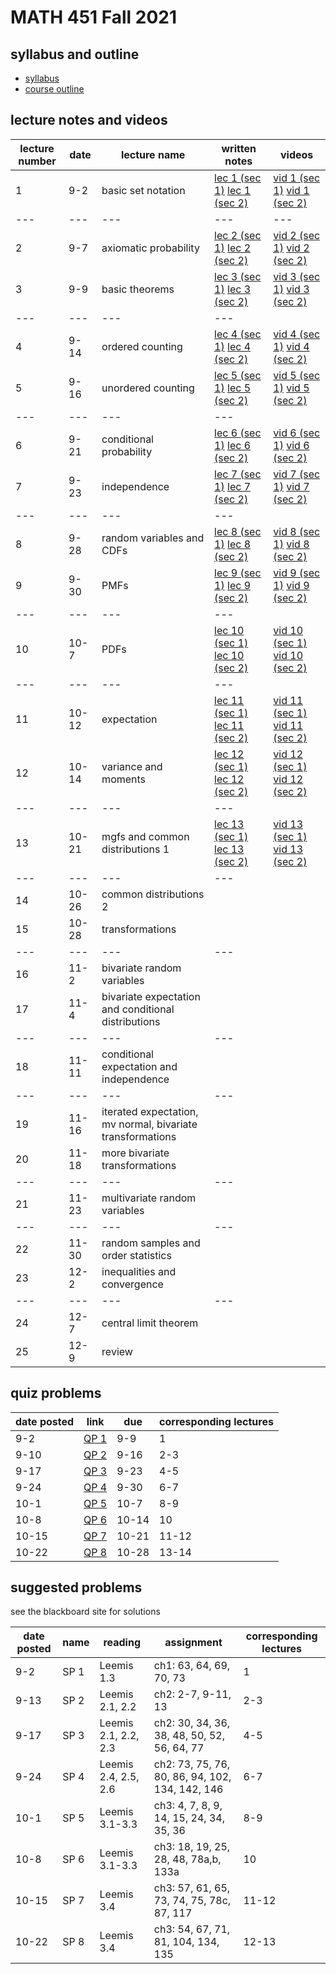 # MATH 451 Fall 2021

## syllabus and outline

- [syllabus](docs/syllabus.md)
- [course outline](docs/outline.pdf)

## lecture notes and videos

lecture number | date | lecture name | written notes | videos |
--- | ---|---|---| --- | 
1|9-2 | basic set notation | [lec 1 (sec 1)](lns/lec1_1.pdf) [lec 1 (sec 2)](lns/lec1_2.pdf) | [vid 1 (sec 1)](https://youtu.be/QJbK_ws7lyE) [vid 1 (sec 2)](https://youtu.be/JYriMSTXa9g) |
---|---|---|---|---
2|9-7 | axiomatic probability | [lec 2 (sec 1)](lns/lec2_1.pdf) [lec 2 (sec 2)](lns/lec2_2.pdf) | [vid 2 (sec 1)](https://youtu.be/tzIWEPyBE3A) [vid 2 (sec 2)](https://youtu.be/XNjkV_m26Hw) |
3|9-9 | basic theorems | [lec 3 (sec 1)](lns/lec3_1.pdf) [lec 3 (sec 2)](lns/lec3_2.pdf) | [vid 3 (sec 1)](https://youtu.be/M80RZlPdQ1A) [vid 3 (sec 2)](https://youtu.be/FHW8PhScfVo) |
--- | ---|---|---|
4|9-14 | ordered counting | [lec 4 (sec 1)](lns/lec4_1.pdf) [lec 4 (sec 2)](lns/lec4_2.pdf) | [vid 4 (sec 1)](https://youtu.be/bg7q3AeKVgY) [vid 4 (sec 2)](https://youtu.be/2Hj9yGrq17k) |
5|9-16 | unordered counting | [lec 5 (sec 1)](lns/lec5_1.pdf) [lec 5 (sec 2)](lns/lec5_2.pdf) | [vid 5 (sec 1)](https://youtu.be/b4kV6HjdzG0) [vid 5 (sec 2)](https://youtu.be/bf8x3FrRf8U) |
--- | ---|---|---|
6|9-21 | conditional probability | [lec 6 (sec 1)](lns/lec6_1.pdf) [lec 6 (sec 2)](lns/lec6_2.pdf) | [vid 6 (sec 1)](https://youtu.be/8g6--txBIGA) [vid 6 (sec 2)](https://youtu.be/6lhwhvfYE6I) |
7|9-23 | independence | [lec 7 (sec 1)](lns/lec7_1.pdf) [lec 7 (sec 2)](lns/lec7_2.pdf) | [vid 7 (sec 1)](https://youtu.be/K9VHT85D05A) [vid 7 (sec 2)](https://youtu.be/ZYqQLGIeUQo) |
--- | ---|---|---|
8|9-28 | random variables and CDFs | [lec 8 (sec 1)](lns/lec8_1.pdf) [lec 8 (sec 2)](lns/lec8_2.pdf) | [vid 8 (sec 1)](https://youtu.be/AmiWVlocJIg) [vid 8 (sec 2)](https://youtu.be/-i2bwIi0rS0) |
9|9-30 | PMFs | [lec 9 (sec 1)](lns/lec9_1.pdf) [lec 9 (sec 2)](lns/lec9_2.pdf) | [vid 9 (sec 1)](https://youtu.be/1IsLacNG8OE) [vid 9 (sec 2)](https://youtu.be/aLjdRSmkEdo) |
--- | ---|---|---|
10|10-7 | PDFs | [lec 10 (sec 1)](lns/lec10_1.pdf) [lec 10 (sec 2)](lns/lec10_2.pdf) | [vid 10 (sec 1)](https://youtu.be/9cgjxHcdJtM) [vid 10 (sec 2)](https://youtu.be/y9m7ADahjOE) |
--- | ---|---|---|
11|10-12 | expectation | [lec 11 (sec 1)](lns/lec11_1.pdf) [lec 11 (sec 2)](lns/lec11_2.pdf) | [vid 11 (sec 1)](https://youtu.be/o4Iho-lWf4k) [vid 11 (sec 2)](https://youtu.be/-hvfGpRQrKk) |
12|10-14 | variance and moments | [lec 12 (sec 1)](lns/lec12_1.pdf) [lec 12 (sec 2)](lns/lec12_2.pdf) | [vid 12 (sec 1)](https://youtu.be/fHwdf2E2l5I) [vid 12 (sec 2)](https://youtu.be/6iiO-1ZDDb8) |
--- | ---|---|---|
13|10-21 | mgfs and common distributions 1 | [lec 13 (sec 1)](lns/lec13_1.pdf) [lec 13 (sec 2)](lns/lec13_2.pdf) | [vid 13 (sec 1)](https://youtu.be/hq56tcB_q8M) [vid 13 (sec 2)](https://youtu.be/aXchpMTxsWw) |
--- | ---|---|---|
14|10-26 | common distributions 2 | | |
15|10-28 | transformations | | |
--- | ---|---|---|
16|11-2 | bivariate random variables | | |
17|11-4 | bivariate expectation and conditional distributions | | |
--- | ---|---|---|
18|11-11 | conditional expectation and independence | | |
--- | ---|---|---|
19|11-16 | iterated expectation, mv normal, bivariate transformations | | |
20|11-18 | more bivariate transformations | | |
--- | ---|---|---|
21|11-23 | multivariate random variables | | |
--- | ---|---|---|
22|11-30 | random samples and order statistics | | |
23|12-2 | inequalities and convergence | | |
--- | ---|---|---|
24|12-7 | central limit theorem | | |
25|12-9 | review | | | 


## quiz problems

date posted | link | due | corresponding lectures |
--- | --- | --- | --- |
9-2 | [QP 1](qp/qp1.pdf) | 9-9 | 1
9-10 | [QP 2](qp/qp2.pdf) | 9-16 | 2-3
9-17 | [QP 3](qp/qp3.pdf) | 9-23 | 4-5
9-24 | [QP 4](qp/qp4.pdf) | 9-30 | 6-7
10-1 | [QP 5](qp/qp5.pdf) | 10-7 | 8-9
10-8 | [QP 6](qp/qp6.pdf) | 10-14 | 10
10-15 | [QP 7](qp/qp7.pdf) | 10-21 | 11-12
10-22 | [QP 8](qp/qp8.pdf) | 10-28 | 13-14

## suggested problems

see the blackboard site for solutions

date posted | name |  reading| assignment | corresponding lectures |
--- | --- | --- |--- | --- |
9-2 | SP 1 | Leemis 1.3 | ch1: 63, 64, 69, 70, 73 | 1
9-13 | SP 2 | Leemis 2.1, 2.2 | ch2: 2-7, 9-11, 13 | 2-3
9-17 | SP 3 | Leemis 2.1, 2.2, 2.3 | ch2: 30, 34, 36, 38, 48, 50, 52, 56, 64, 77| 4-5
9-24 | SP 4 | Leemis 2.4, 2.5, 2.6 | ch2: 73, 75, 76, 80, 86, 94, 102, 134, 142, 146 | 6-7
10-1 | SP 5 | Leemis 3.1-3.3 | ch3: 4, 7, 8, 9, 14, 15, 24, 34, 35, 36 | 8-9
10-8 | SP 6 | Leemis 3.1-3.3 | ch3: 18, 19, 25, 28, 48, 78a,b, 133a | 10
10-15 | SP 7 | Leemis 3.4 | ch3: 57, 61, 65, 73, 74, 75, 78c, 87, 117 | 11-12
10-22 | SP 8 | Leemis 3.4 | ch3: 54, 67, 71, 81, 104, 134, 135 | 12-13
